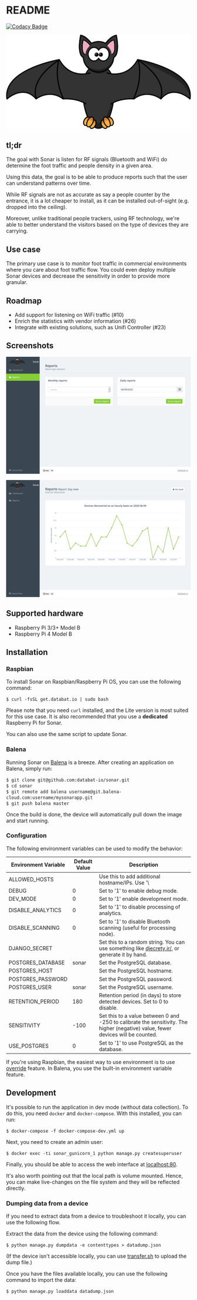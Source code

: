 # README
[![Codacy Badge](https://app.codacy.com/project/badge/Grade/a7436df462dd4d6ea4550098505b6127)](https://www.codacy.com/gh/databat-io/sonar?utm_source=github.com&amp;utm_medium=referral&amp;utm_content=databat-io/sonar&amp;utm_campaign=Badge_Grade)

![](/app/django/analytics/static/img/bat.svg)

## tl;dr

The goal with Sonar is listen for RF signals (Bluetooth and WiFi) do determine the foot traffic and people density in a given area.

Using this data, the goal is to be able to produce reports such that the user can understand patterns over time.

While RF signals are not as accurate as say a people counter by the entrance, it is a lot cheaper to install, as it can be installed out-of-sight (e.g. dropped into the ceiling).

Moreover, unlike traditional people trackers, using RF technology, we're able to better understand the visitors based on the type of devices they are carrying.

## Use case

The primary use case is to monitor foot traffic in commercial environments where you care about foot traffic flow. You could even deploy multiple Sonar devices and decrease the sensitivity in order to provide more granular.

## Roadmap

* Add support for listening on WiFi traffic (#10)
* Enrich the statistics with vendor information (#26)
* Integrate with existing solutions, such as Unifi Controller (#23)

## Screenshots

![Overview](/img/sonar_date_picker.png?raw=true)

![Daily View](/img/sonar_daily_view.png?raw=true)


## Supported hardware

 * Raspberry Pi 3/3+ Model B
 * Raspberry Pi 4 Model B

## Installation

### Raspbian

To install Sonar on Raspbian/Raspberry Pi OS, you can use the following command:

```
$ curl -fsSL get.databat.io | sudo bash
```

Please note that you need `curl` installed, and the Lite version is most suited for this use case. It is also recommended that you use a **dedicated** Raspberry Pi for Sonar.

You can also use the same script to update Sonar.

### Balena

Running Sonar on [Balena](https://www.balena.io/) is a breeze. After creating an application on Balena, simply run:

```
$ git clone git@github.com:databat-io/sonar.git
$ cd sonar
$ git remote add balena username@git.balena-cloud.com:username/mysonarapp.git
$ git push balena master
```

Once the build is done, the device will automatically pull down the image and start running.

### Configuration

The following environment variables can be used to modify the behavior:

| Environment Variable | Default Value | Description                                                                                                               |
| -------------        | ------------  | -----                                                                                                                     |
| ALLOWED_HOSTS        |               | Use this to add additional hostname/IPs. Use '\                                                                           | ' as the separator for multiple entries. The Balena public hostname is whitelisted by default. |
| DEBUG                | 0             | Set to '1' to enable debug mode.                                                                                          |
| DEV_MODE             | 0             | Set to '1' enable development mode.                                                                                       |
| DISABLE_ANALYTICS    | 0             | Set to '1' to disable processing of analytics.                                                                            |
| DISABLE_SCANNING     | 0             | Set to '1' to disable Bluetooth scanning (useful for processing node).                                                    |
| DJANGO_SECRET        |               | Set this to a random string. You can use something like [djecrety.ir/](https://djecrety.ir), or generate it by hand.      |
| POSTGRES_DATABASE    | sonar         | Set the PostgreSQL database.                                                                                              |
| POSTGRES_HOST        |               | Set the PostgreSQL hostname.                                                                                              |
| POSTGRES_PASSWORD    |               | Set the PostgreSQL password.                                                                                              |
| POSTGRES_USER        | sonar         | Set the PostgreSQL username.                                                                                              |
| RETENTION_PERIOD     | 180           | Retention period (in days) to store detected devices. Set to 0 to disable.                                                |
| SENSITIVITY          | -100          | Set this to a value between 0 and -250 to calibrate the sensitivity. The higher (negative) value, fewer devices will be counted. |
| USE_POSTGRES         | 0             | Set to '1' to use PostgreSQL as the database.                                                                             |

If you're using Raspbian, the easiest way to use environment is to use [override](https://docs.docker.com/compose/extends/) feature. In Balena, you use the built-in environment variable feature.

## Development

It's possible to run the application in dev mode (without data collection). To do this, you need `docker` and `docker-compose`. With this installed, you can run:

```
$ docker-compose -f docker-compose-dev.yml up
```

Next, you need to create an admin user:

```
$ docker exec -ti sonar_gunicorn_1 python manage.py createsuperuser
```

Finally, you should be able to access the web interface at [localhost:80](http://localhost:80).

It's also worth pointing out that the local path is volume mounted. Hence, you can make live-changes on the file system and they will be reflected directly.

### Dumping data from a device

If you need to extract data from a device to troubleshoot it locally, you can use the following flow.

Extract the data from the device using the following command:

```
$ python manage.py dumpdata -e contenttypes > datadump.json
```

(If the device isn't accessible locally, you can use [transfer.sh](https://www.transfer.sh) to upload the dump file.)

Once you have the files available locally, you can use the following command to import the data:

```
$ python manage.py loaddata datadump.json
```

